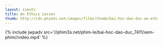 ```yaml
---
layout: sieutv
title: An Ethics Lesson
thumb: http://cdn.phim3s.net/images/films/thumb/bai-hoc-dao-duc-an-ethics-lesson-2013.jpg
---
```

{% include jwpadv src='//phim3s.net/phim-le/bai-hoc-dao-duc_7411/xem-phim//video.mp4' %}